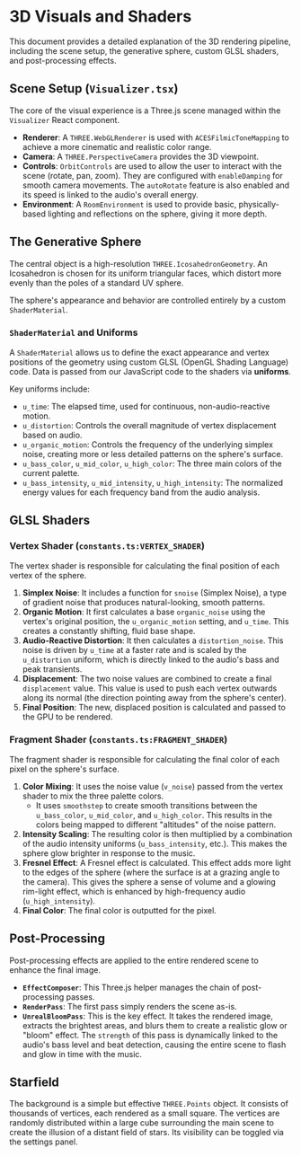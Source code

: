 # 3D Visuals and Shaders

This document provides a detailed explanation of the 3D rendering pipeline, including the scene setup, the generative sphere, custom GLSL shaders, and post-processing effects.

## Scene Setup (`Visualizer.tsx`)

The core of the visual experience is a Three.js scene managed within the `Visualizer` React component.

*   **Renderer**: A `THREE.WebGLRenderer` is used with `ACESFilmicToneMapping` to achieve a more cinematic and realistic color range.
*   **Camera**: A `THREE.PerspectiveCamera` provides the 3D viewpoint.
*   **Controls**: `OrbitControls` are used to allow the user to interact with the scene (rotate, pan, zoom). They are configured with `enableDamping` for smooth camera movements. The `autoRotate` feature is also enabled and its speed is linked to the audio's overall energy.
*   **Environment**: A `RoomEnvironment` is used to provide basic, physically-based lighting and reflections on the sphere, giving it more depth.

## The Generative Sphere

The central object is a high-resolution `THREE.IcosahedronGeometry`. An Icosahedron is chosen for its uniform triangular faces, which distort more evenly than the poles of a standard UV sphere.

The sphere's appearance and behavior are controlled entirely by a custom `ShaderMaterial`.

### `ShaderMaterial` and Uniforms

A `ShaderMaterial` allows us to define the exact appearance and vertex positions of the geometry using custom GLSL (OpenGL Shading Language) code. Data is passed from our JavaScript code to the shaders via **uniforms**.

Key uniforms include:

*   `u_time`: The elapsed time, used for continuous, non-audio-reactive motion.
*   `u_distortion`: Controls the overall magnitude of vertex displacement based on audio.
*   `u_organic_motion`: Controls the frequency of the underlying simplex noise, creating more or less detailed patterns on the sphere's surface.
*   `u_bass_color`, `u_mid_color`, `u_high_color`: The three main colors of the current palette.
*   `u_bass_intensity`, `u_mid_intensity`, `u_high_intensity`: The normalized energy values for each frequency band from the audio analysis.

## GLSL Shaders

### Vertex Shader (`constants.ts:VERTEX_SHADER`)

The vertex shader is responsible for calculating the final position of each vertex of the sphere.

1.  **Simplex Noise**: It includes a function for `snoise` (Simplex Noise), a type of gradient noise that produces natural-looking, smooth patterns.
2.  **Organic Motion**: It first calculates a base `organic_noise` using the vertex's original position, the `u_organic_motion` setting, and `u_time`. This creates a constantly shifting, fluid base shape.
3.  **Audio-Reactive Distortion**: It then calculates a `distortion_noise`. This noise is driven by `u_time` at a faster rate and is scaled by the `u_distortion` uniform, which is directly linked to the audio's bass and peak transients.
4.  **Displacement**: The two noise values are combined to create a final `displacement` value. This value is used to push each vertex outwards along its normal (the direction pointing away from the sphere's center).
5.  **Final Position**: The new, displaced position is calculated and passed to the GPU to be rendered.

### Fragment Shader (`constants.ts:FRAGMENT_SHADER`)

The fragment shader is responsible for calculating the final color of each pixel on the sphere's surface.

1.  **Color Mixing**: It uses the noise value (`v_noise`) passed from the vertex shader to mix the three palette colors.
    *   It uses `smoothstep` to create smooth transitions between the `u_bass_color`, `u_mid_color`, and `u_high_color`. This results in the colors being mapped to different "altitudes" of the noise pattern.
2.  **Intensity Scaling**: The resulting color is then multiplied by a combination of the audio intensity uniforms (`u_bass_intensity`, etc.). This makes the sphere glow brighter in response to the music.
3.  **Fresnel Effect**: A Fresnel effect is calculated. This effect adds more light to the edges of the sphere (where the surface is at a grazing angle to the camera). This gives the sphere a sense of volume and a glowing rim-light effect, which is enhanced by high-frequency audio (`u_high_intensity`).
4.  **Final Color**: The final color is outputted for the pixel.

## Post-Processing

Post-processing effects are applied to the entire rendered scene to enhance the final image.

*   **`EffectComposer`**: This Three.js helper manages the chain of post-processing passes.
*   **`RenderPass`**: The first pass simply renders the scene as-is.
*   **`UnrealBloomPass`**: This is the key effect. It takes the rendered image, extracts the brightest areas, and blurs them to create a realistic glow or "bloom" effect. The `strength` of this pass is dynamically linked to the audio's bass level and beat detection, causing the entire scene to flash and glow in time with the music.

## Starfield

The background is a simple but effective `THREE.Points` object. It consists of thousands of vertices, each rendered as a small square. The vertices are randomly distributed within a large cube surrounding the main scene to create the illusion of a distant field of stars. Its visibility can be toggled via the settings panel.
